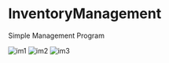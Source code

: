 # InventoryManagement
Simple Management Program

![im1](https://user-images.githubusercontent.com/25328869/37616017-58c18db8-2bb7-11e8-8c87-9436621d0a76.png)
![im2](https://user-images.githubusercontent.com/25328869/37616019-58e90c6c-2bb7-11e8-9a8c-b6d4a2ff8791.png)
![im3](https://user-images.githubusercontent.com/25328869/37616020-59236998-2bb7-11e8-95ac-02e515687ba0.png)
